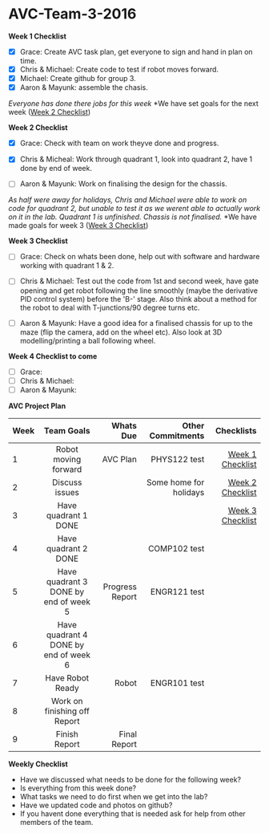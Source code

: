 # AVC-Team-3-2016

**Week 1 Checklist**
- [x] Grace: Create AVC task plan, get everyone to sign and hand in plan on time.
- [x] Chris & Michael: Create code to test if robot moves forward.
- [x] Michael: Create github for group 3.
- [x] Aaron & Mayunk: assemble the chasis.
  
*Everyone has done there jobs for this week*
*We have set goals for the next week ([Week 2 Checklist](#Week-2-Checklist))
  
  

**Week 2 Checklist**
- [x] Grace: Check with team on work theyve done and progress.
- [x] Chris & Micheal: Work through quadrant 1, look into quadrant 2, have 1 done by end of week.
- [ ] Aaron & Mayunk: Work on finalising the design for the chassis.
 

*As half were away for holidays, Chris and Michael were able to work on code for quadrant 2, but unable to test it as we werent able to actually work on it in the lab. Quadrant 1 is unfinished.*
*Chassis is not finalised.*
*We have made goals for week 3 ([Week 3 Checklist](#Week-3-Checklist))

**Week 3 Checklist**
- [ ] Grace: Check on whats been done, help out with software and hardware working with quadrant 1 & 2.
- [ ] Chris & Michael: Test out the code from 1st and second week, have gate opening and get robot following the line smoothly (maybe the derivative PID control system) before the 'B-' stage. Also think about a method for the robot to deal with T-junctions/90 degree turns etc.
- [ ] Aaron & Mayunk: Have a good idea for a finalised chassis for up to the maze (flip the camera, add on the wheel etc). Also look at 3D modelling/printing a ball following wheel.


**Week 4 Checklist to come**
- [ ] Grace:
- [ ] Chris & Michael:
- [ ] Aaron & Mayunk:

**AVC Project Plan**
 
| Week | Team Goals | Whats Due | Other Commitments | Checklists |
| :----| :--------: | --------: | ----------------: | ---------: |
| 1    | Robot moving forward | AVC Plan | PHYS122 test | [Week 1 Checklist](#Week-1-Checklist) |
| 2    | Discuss issues |  | Some home for holidays | [Week 2 Checklist](#Week-2-Checklist) |
| 3    | Have quadrant 1 DONE |  |  | [Week 3 Checklist](#Week-3-Checklist) |
| 4    | Have quadrant 2 DONE |  | COMP102 test  |   |
| 5    | Have quadrant 3 DONE by end of week 5 | Progress Report | ENGR121 test |  |
| 6    | Have quadrant 4 DONE by end of week 6 |  |  |  |
| 7    | Have Robot Ready | Robot | ENGR101 test |  |
| 8    | Work on finishing off Report |  |  |  |
| 9    | Finish Report | Final Report |  |  |



**Weekly Checklist**
 * Have we discussed what needs to be done for the following week?
 * Is everything from this week done?
 * What tasks we need to do first when we get into the lab?
 * Have we updated code and photos on github?
 * If you havent done everything that is needed ask for help from other members of the team.
 

